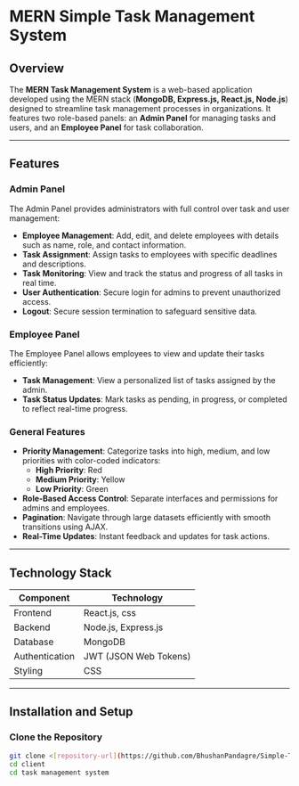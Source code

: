 
# MERN Simple Task Management System

## Overview
The **MERN Task Management System** is a web-based application developed using the MERN stack (**MongoDB, Express.js, React.js, Node.js**) designed to streamline task management processes in organizations. It features two role-based panels: an **Admin Panel** for managing tasks and users, and an **Employee Panel** for task collaboration.

---

## Features

### **Admin Panel**
The Admin Panel provides administrators with full control over task and user management:
- **Employee Management**: Add, edit, and delete employees with details such as name, role, and contact information.
- **Task Assignment**: Assign tasks to employees with specific deadlines and descriptions.
- **Task Monitoring**: View and track the status and progress of all tasks in real time.
- **User Authentication**: Secure login for admins to prevent unauthorized access.
- **Logout**: Secure session termination to safeguard sensitive data.

### **Employee Panel**
The Employee Panel allows employees to view and update their tasks efficiently:
- **Task Management**: View a personalized list of tasks assigned by the admin.
- **Task Status Updates**: Mark tasks as pending, in progress, or completed to reflect real-time progress.

### **General Features**
- **Priority Management**: Categorize tasks into high, medium, and low priorities with color-coded indicators:
  - **High Priority**: Red
  - **Medium Priority**: Yellow
  - **Low Priority**: Green
- **Role-Based Access Control**: Separate interfaces and permissions for admins and employees.
- **Pagination**: Navigate through large datasets efficiently with smooth transitions using AJAX.
- **Real-Time Updates**: Instant feedback and updates for task actions.

---

## Technology Stack

| Component      | Technology              |
|----------------|-------------------------|
| Frontend       | React.js, css     |
| Backend        | Node.js, Express.js     |
| Database       | MongoDB                 |
| Authentication | JWT (JSON Web Tokens)   |
| Styling        | CSS         |

---

## Installation and Setup

### Clone the Repository
```bash
git clone <[repository-url](https://github.com/BhushanPandagre/Simple-Task-Management-System.git)>
cd client
cd task management system

